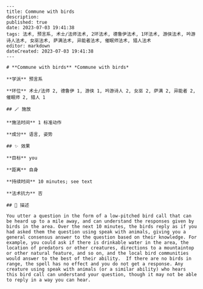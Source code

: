 
    ---
    title: Commune with birds
    description: 
    published: true
    date: 2023-07-03 19:41:38
    tags: 法术, 预言系, 术士/法师法术, 2环法术, 德鲁伊法术, 1环法术, 游侠法术, 吟游诗人法术, 女巫法术, 萨满法术, 异能者法术, 催眠师法术, 猎人法术
    editor: markdown
    dateCreated: 2023-07-03 19:41:38
    ---

    # **Commune with birds** *Commune with birds*

    **学派** 预言系 

    **环位** 术士/法师 2, 德鲁伊 1, 游侠 1, 吟游诗人 2, 女巫 2, 萨满 2, 异能者 2, 催眠师 2, 猎人 1

    ## 🪄 施放

    **施法时间** 1 标准动作

    **成分** 语言, 姿势

    ## ✨ 效果 

    **目标** you 

    **距离** 自身  

    **持续时间** 10 minutes; see text 

    **法术抗力** 否

    ## 📖 描述

    You utter a question in the form of a low-pitched bird call that can be heard up to a mile away, and can understand the responses given by birds in the area. Over the next 10 minutes, the birds reply as if you had asked them the question using speak with animals, giving you a general consensus answer to the question based on their knowledge. For example, you could ask if there is drinkable water in the area, the location of predators or other creatures, directions to a mountaintop or other natural feature, and so on, and the local bird communities would answer to the best of their ability.  If there are no birds in range, the spell has no effect and you do not get a response. Any creature using speak with animals (or a similar ability) who hears this bird call can understand your question, though it may not be able to reply in a way you can hear.
    